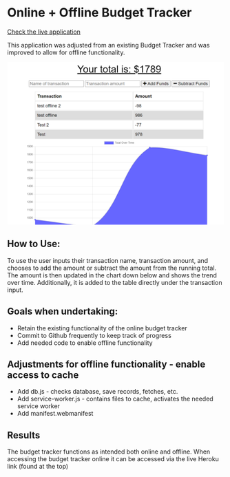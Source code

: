 # Online + Offline Budget Tracker

[Check the live application](https://dry-anchorage-83866.herokuapp.com/)

This application was adjusted from an existing Budget Tracker and was improved to allow for offline functionality.

<img src= "https://github.com/Hannybiggs/online_offline_budget_tracker/blob/main/Assets/Screenshot%202021-07-09%20143941.png">

## How to Use:
To use the user inputs their transaction name, transaction amount, and chooses to add the amount or subtract the amount from the running total. The amount is then updated in the chart down below and shows the trend over time. Additionally, it is added to the table directly under the transaction input.

## Goals when undertaking:
- Retain the existing functionality of the online budget tracker
- Commit to Github frequently to keep track of progress
- Add needed code to enable offline functionality 


## Adjustments for offline functionality - enable access to cache
- Add db.js - checks database, save records, fetches, etc. 
- Add service-worker.js - contains files to cache, activates the needed service worker
- Add manifest.webmanifest


## Results
The budget tracker functions as intended both online and offline. When accessing the budget tracker online it can be accessed via the live Heroku link (found at the top)
